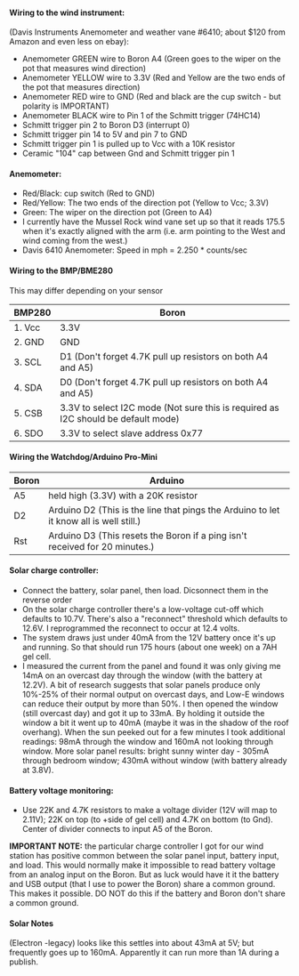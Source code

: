 #### Wiring to the wind instrument: 
(Davis Instruments Anemometer and weather vane #6410; about $120 from Amazon and even less on ebay):
  - Anemometer GREEN wire to Boron A4 (Green goes to the wiper on the pot that measures wind direction)
  - Anemometer YELLOW wire to 3.3V  (Red and Yellow are the two ends of the pot that measures direction)
  - Anemometer RED wire to GND  (Red and black are the cup switch - but polarity is IMPORTANT)
  - Anemometer BLACK wire to Pin 1 of the Schmitt trigger (74HC14)
  - Schmitt trigger pin 2 to Boron D3 (interrupt 0)
  - Schmitt trigger pin 14 to 5V and pin 7 to GND
  - Schmitt trigger pin 1 is pulled up to Vcc with a 10K resistor
  - Ceramic "104" cap between Gnd and Schmitt trigger pin 1

#### Anemometer:
  - Red/Black: cup switch (Red to GND)
  - Red/Yellow: The two ends of the direction pot (Yellow to Vcc; 3.3V)
  - Green: The wiper on the direction pot (Green to A4)
  - I currently have the Mussel Rock wind vane set up so that it reads 175.5 when it's exactly aligned with the arm
    (i.e. arm pointing to the West and wind coming from the west.)
  - Davis 6410 Anemometer:  Speed in mph = 2.250 * counts/sec


#### Wiring to the BMP/BME280
This may differ depending on your sensor

|BMP280 | Boron|
|-------|------|
|1. Vcc | 3.3V |
|2. GND | GND  |
|3. SCL | D1 (Don't forget 4.7K pull up resistors on both A4 and A5)|
|4. SDA | D0 (Don't forget 4.7K pull up resistors on both A4 and A5)|
|5. CSB | 3.3V to select I2C mode (Not sure this is required as I2C should be default mode)|
|6. SDO | 3.3V to select slave address 0x77|

#### Wiring the Watchdog/Arduino Pro-Mini
|Boron | Arduino |
|------|---------|
|A5    | held high (3.3V) with a 20K resistor |
|D2    | Arduino D2 (This is the line that pings the Arduino to let it know all is well still.)|
|Rst   | Arduino D3 (This resets the Boron if a ping isn't received for 20 minutes.)|

#### Solar charge controller:
 - Connect the battery, solar panel, then load.  Dicsonnect them in the reverse order
 - On the solar charge controller there's a low-voltage cut-off which defaults to 10.7V.  There's also a "reconnect" threshold
   which defaults to 12.6V.  I reprogrammed the reconnect to occur at 12.4 volts.
 - The system draws just under 40mA from the 12V battery once it's up and running.
   So that should run 175 hours (about one week) on a 7AH gel cell.
 - I measured the current from the panel and found it was only giving me 14mA on an overcast day through the window (with the battery at 12.2V).
   A bit of research suggests that solar panels produce only 10%-25% of their normal output on overcast days, and Low-E windows can reduce
   their output by more than 50%.  I then opened the window (still overcast day) and got it up to 33mA.  By holding it outside the window
   a bit it went up to 40mA (maybe it was in the shadow of the roof overhang).
   When the sun peeked out for a few minutes I took additional readings: 98mA through the window and 160mA not looking through window.
   More solar panel results: bright sunny winter day - 305mA through bedroom window; 430mA without window (with battery already at 3.8V).

#### Battery voltage monitoring:
 - Use 22K and 4.7K resistors to make a voltage divider (12V will map to 2.11V);  22K on top (to +side of gel cell) and 4.7K on bottom (to Gnd).
   Center of divider connects to input A5 of the Boron.
   
**IMPORTANT NOTE:** the particular charge controller I got for our wind station has positive common between the solar panel input, battery input, and load.
     This would normally make it impossible to read battery voltage from an analog input on the Boron.  But as luck would have it it the
     battery and USB output (that I use to power the Boron) share a common ground.  This makes it possible.  DO NOT do this if the
     battery and Boron don't share a common ground.

#### Solar Notes 
(Electron -legacy) looks like this settles into about 43mA at 5V; but frequently goes up to 160mA. Apparently it can run more than 1A during a publish.